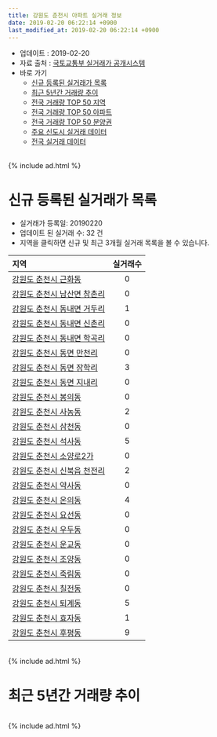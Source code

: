 ```yaml
---
title: 강원도 춘천시 아파트 실거래 정보
date: 2019-02-20 06:22:14 +0900
last_modified_at: 2019-02-20 06:22:14 +0900
---
```


* 업데이트 : 2019-02-20
* 자료 출처 : [국토교통부 실거래가 공개시스템](http://rt.molit.go.kr)
* 바로 가기
    * [신규 등록된 실거래가 목록](#신규-등록된-실거래가-목록)
    * [최근 5년간 거래량 추이](#최근-5년간-거래량-추이)
    * [전국 거래량 TOP 50 지역](https://inasie.github.io/apt-trade-info/최근-3개월-전국에서-가장-거래가-많이-발생한-지역)
    * [전국 거래량 TOP 50 아파트](https://inasie.github.io/apt-trade-info/최근-3개월-전국에서-가장-거래가-많이-발생한-아파트)
    * [전국 거래량 TOP 50 분양권](https://inasie.github.io/apt-trade-info/최근-3개월-전국에서-가장-거래가-많이-발생한-분양권)
    * [주요 신도시 실거래 데이터](https://inasie.github.io/apt-trade-info/주요-신도시)
    * [전국 실거래 데이터](https://inasie.github.io/apt-trade-info/전국)

<br>
{% include ad.html %}
<br>

# 신규 등록된 실거래가 목록
* 실거래가 등록일: 20190220
* 업데이트 된 실거래 수: 32 건
* 지역을 클릭하면 신규 및 최근 3개월 실거래 목록을 볼 수 있습니다.


|지역|실거래수|
|:---|:---:|
|[강원도 춘천시 근화동](https://inasie.github.io/apt-trade-info/강원도-춘천시-근화동)|0|
|[강원도 춘천시 남산면 창촌리](https://inasie.github.io/apt-trade-info/강원도-춘천시-남산면-창촌리)|0|
|[강원도 춘천시 동내면 거두리](https://inasie.github.io/apt-trade-info/강원도-춘천시-동내면-거두리)|1|
|[강원도 춘천시 동내면 신촌리](https://inasie.github.io/apt-trade-info/강원도-춘천시-동내면-신촌리)|0|
|[강원도 춘천시 동내면 학곡리](https://inasie.github.io/apt-trade-info/강원도-춘천시-동내면-학곡리)|0|
|[강원도 춘천시 동면 만천리](https://inasie.github.io/apt-trade-info/강원도-춘천시-동면-만천리)|0|
|[강원도 춘천시 동면 장학리](https://inasie.github.io/apt-trade-info/강원도-춘천시-동면-장학리)|3|
|[강원도 춘천시 동면 지내리](https://inasie.github.io/apt-trade-info/강원도-춘천시-동면-지내리)|0|
|[강원도 춘천시 봉의동](https://inasie.github.io/apt-trade-info/강원도-춘천시-봉의동)|0|
|[강원도 춘천시 사농동](https://inasie.github.io/apt-trade-info/강원도-춘천시-사농동)|2|
|[강원도 춘천시 삼천동](https://inasie.github.io/apt-trade-info/강원도-춘천시-삼천동)|0|
|[강원도 춘천시 석사동](https://inasie.github.io/apt-trade-info/강원도-춘천시-석사동)|5|
|[강원도 춘천시 소양로2가](https://inasie.github.io/apt-trade-info/강원도-춘천시-소양로2가)|0|
|[강원도 춘천시 신북읍 천전리](https://inasie.github.io/apt-trade-info/강원도-춘천시-신북읍-천전리)|2|
|[강원도 춘천시 약사동](https://inasie.github.io/apt-trade-info/강원도-춘천시-약사동)|0|
|[강원도 춘천시 온의동](https://inasie.github.io/apt-trade-info/강원도-춘천시-온의동)|4|
|[강원도 춘천시 요선동](https://inasie.github.io/apt-trade-info/강원도-춘천시-요선동)|0|
|[강원도 춘천시 우두동](https://inasie.github.io/apt-trade-info/강원도-춘천시-우두동)|0|
|[강원도 춘천시 운교동](https://inasie.github.io/apt-trade-info/강원도-춘천시-운교동)|0|
|[강원도 춘천시 조양동](https://inasie.github.io/apt-trade-info/강원도-춘천시-조양동)|0|
|[강원도 춘천시 죽림동](https://inasie.github.io/apt-trade-info/강원도-춘천시-죽림동)|0|
|[강원도 춘천시 칠전동](https://inasie.github.io/apt-trade-info/강원도-춘천시-칠전동)|0|
|[강원도 춘천시 퇴계동](https://inasie.github.io/apt-trade-info/강원도-춘천시-퇴계동)|5|
|[강원도 춘천시 효자동](https://inasie.github.io/apt-trade-info/강원도-춘천시-효자동)|1|
|[강원도 춘천시 후평동](https://inasie.github.io/apt-trade-info/강원도-춘천시-후평동)|9|


<br>
{% include ad.html %}
<br>

# 최근 5년간 거래량 추이


<div style="width:100%;">
    <canvas id="deal_progress" height="200"></canvas>
</div>

<script>
new Chart(document.getElementById("deal_progress"), {
    type: 'line',
    data: {
        labels: ['201402','201403','201404','201405','201406','201407','201408','201409','201410','201411','201412','201501','201502','201503','201504','201505','201506','201507','201508','201509','201510','201511','201512','201601','201602','201603','201604','201605','201606','201607','201608','201609','201610','201611','201612','201701','201702','201703','201704','201705','201706','201707','201708','201709','201710','201711','201712','201801','201802','201803','201804','201805','201806','201807','201808','201809','201810','201811','201812','201901','201902'],
        datasets: [{
            label: '매매',
            pointRadius: 1,
            data: [269, 345, 255, 253, 224, 263, 283, 321, 378, 259, 307, 379, 407, 615, 506, 449, 396, 432, 451, 451, 569, 444, 402, 435, 356, 511, 499, 427, 458, 479, 443, 442, 434, 324, 262, 241, 326, 314, 264, 286, 327, 298, 277, 289, 249, 245, 215, 443, 495, 505, 635, 349, 243, 223, 209, 257, 228, 159, 178, 160, 76],
            borderColor: "rgba(255, 201, 14, 1)",
            backgroundColor: "rgba(255, 201, 14, 0.5)",
            fill: false,
            lineTension: 0
        },{
            label: '전월세',
            pointRadius: 1,
            data: [310, 351, 285, 284, 238, 262, 274, 217, 297, 236, 249, 335, 300, 273, 246, 141, 183, 182, 203, 192, 263, 248, 268, 318, 290, 291, 260, 218, 213, 280, 241, 240, 234, 245, 254, 248, 310, 239, 227, 216, 196, 202, 261, 233, 219, 290, 229, 325, 277, 291, 251, 228, 210, 247, 197, 181, 246, 190, 207, 188, 78],
            borderColor: "rgba(0, 141, 185, 1)",
            backgroundColor: "rgba(0, 141, 185, 0.5)",
            fill: false,
            lineTension: 0
        }
        ]
    },
    options: {
        responsive: true,
        title: {
            display: false
        },
        tooltips: {
            mode: 'index',
            intersect: false
        },
        hover: {
            mode: 'nearest',
            intersect: true
        },
        scales: {
            xAxes: [{
                display: true,
                scaleLabel: {
                    display: true,
                    labelString: '년/월'
                }
            }],
            yAxes: [{
                display: true,
                ticks: {
                    suggestedMin: 0,
                },
                scaleLabel: {
                    display: true,
                    labelString: '실거래 수'
                }
            }]
        }
    }
});

</script>


<br>
{% include ad.html %}
<br>

